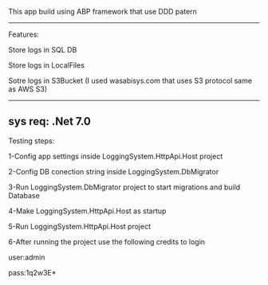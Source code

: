 This app build using ABP framework that use DDD patern

-------------------------------------------------------------
Features:

Store logs in SQL DB

Store logs in LocalFiles

Sotre logs in S3Bucket (I used wasabisys.com that uses S3 protocol same as AWS S3)

---------------------------------------------

sys req:
.Net 7.0
---------------------------------------------

Testing steps:

1-Config app settings inside  LoggingSystem.HttpApi.Host project

2-Config DB conection string inside LoggingSystem.DbMigrator

3-Run LoggingSystem.DbMigrator project to start migrations and build Database

4-Make LoggingSystem.HttpApi.Host as startup

5-Run LoggingSystem.HttpApi.Host project

6-After running the project use the following credits to login

user:admin

pass:1q2w3E*
